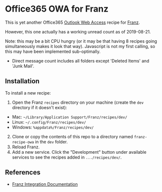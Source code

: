 # Office365 OWA for Franz

This is yet another Office365 [Outlook Web Access](https://outlook.office365.com/owa) recipe for [Franz](https://meetfranz.com).

However, this one actually has a working unread count as of 2019-08-21.

Note: this may be a bit CPU hungry (or it may be that having 8 recipes going simultaneously makes it look that way). Javascript is not my first calling, so this may have been implemented sub-optimally.

* Direct message count includes all folders except 'Deleted Items' and 'Junk Mail'.

## Installation

To install a new recipe:

1. Open the Franz `recipes` directory on your machine (create the `dev` directory if it doesn't exist):
* Mac: `~/Library/Application Support/Franz/recipes/dev/`
* Linux: `~/.config/Franz/recipes/dev/`
* Windows: `%appdata%/Franz/recipes/dev/`
2. Clone or copy the contents of this repo to a directory named `franz-recipe-owa` in the `dev` folder.
3. Reload Franz.
4. Add a new service. Click the "Development" button under available services to see the recipes added in `.../recipes/dev/`.

## References
* [Franz Integration Documentation](https://github.com/meetfranz/plugins/tree/master/docs)
